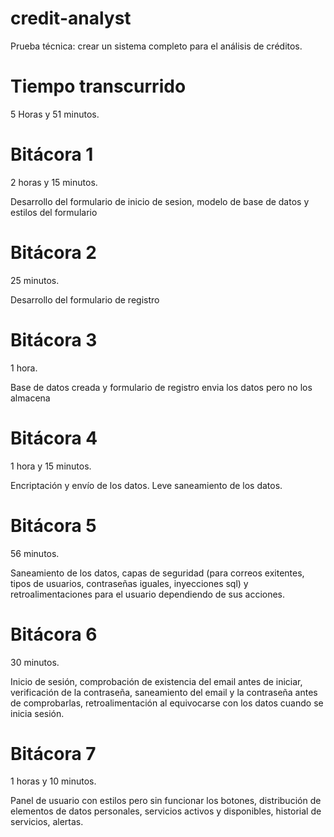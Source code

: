 # credit-analyst
Prueba técnica: crear un sistema completo para el análisis de créditos.

# Tiempo transcurrido
5 Horas y 51 minutos.

# Bitácora 1
2 horas y 15 minutos.

Desarrollo del formulario de inicio de sesion, modelo de base de datos y estilos del formulario

# Bitácora 2
25 minutos.

Desarrollo del formulario de registro

# Bitácora 3
1 hora.

Base de datos creada y formulario de registro envia los datos pero no los almacena

# Bitácora 4
1 hora y 15 minutos.

Encriptación y envío de los datos. Leve saneamiento de los datos.

# Bitácora 5
56 minutos.

Saneamiento de los datos, capas de seguridad (para correos exitentes, tipos de usuarios, contraseñas iguales, inyecciones sql) y retroalimentaciones para el usuario dependiendo de sus acciones.

# Bitácora 6
30 minutos.

Inicio de sesión, comprobación de existencia del email antes de iniciar, verificación de la contraseña, saneamiento del email y la contraseña antes de comprobarlas, retroalimentación al equivocarse con los datos cuando se inicia sesión.

# Bitácora 7 
1 horas y 10 minutos.

Panel de usuario con estilos pero sin funcionar los botones, distribución de elementos de datos personales, servicios activos y disponibles, historial de servicios, alertas.